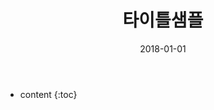 ﻿---
layout:  post 
title:  "타이틀샘플"
date: 2018-01-01
categories: explanation

tags: 
---

* content
{:toc}

